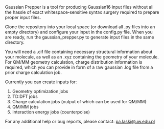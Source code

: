 Gaussian Prepper is a tool for producing Gaussian16 input files without all the hassle of exact whitespace-sensitive syntax surgery required to prepare proper input files.

Clone the repository into your local space (or download all .py files into an empty directory) and configure your input in the config.py file. When you are ready, run the gaussian_prepper.py to generate input files in the same directory.

You will need a .cif file containing necessary structural information about your molecule, as well as an .xyz containing the geometry of your molecule. For QM/MM geometry calculation, charge distribution information is required, which you can provide in form of a raw gaussian .log file from a prior charge calculation job.

Currently you can create inputs for:
1. Geometry optimization jobs
2. TD:DFT jobs
3. Charge calculation jobs (output of which can be used for QM/MM)
4. QM/MM jobs
5. Interaction energy jobs (counterpoise)

For any additional help or bug reports, please contact:
pa.laski@uw.edu.pl

